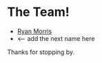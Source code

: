 # The Team!

* [Ryan Morris](./ryan-the-morris.md)
* <-- add the next name here

Thanks for stopping by.
